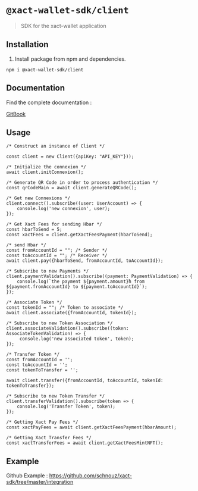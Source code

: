 # `@xact-wallet-sdk/client`

> SDK for the xact-wallet application

## Installation

1. Install package from npm and dependencies.

`npm i @xact-wallet-sdk/client`

## Documentation

Find the complete documentation :
  
[GitBook](https://xact.gitbook.io/xact/)

## Usage

```
/* Construct an instance of Client */

const client = new Client({apiKey: "API_KEY"}));

/* Initialize the connexion */
await client.initConnexion();

/* Generate QR Code in order to process authentication */
const qrCodeMain = await client.generateQRCode();

/* Get new Connexions */
client.connect().subscribe((user: UserAccount) => {
    console.log('new connexion', user);
});

/* Get Xact Fees for sending Hbar */
const hbarToSend = 5;
const xactFees = client.getXactFeesPayment(hbarToSend);

/* send Hbar */
const fromAccountId = ""; /* Sender */
const toAccountId = ""; /* Receiver */
await client.pay({hbarToSend, fromAccountId, toAccountId});

/* Subscribe to new Payments */
client.paymentValidation().subscribe((payment: PaymentValidation) => {
    console.log(`the payment ${payment.amount}ħ from ${payment.fromAccountId} to ${payment.toAccountId}`);
});

/* Associate Token */
const tokenId = ""; /* Token to associate */
await client.associate({fromAccountId, tokenId});

/* Subscribe to new Token Association */
client.associateValidation().subscribe((token: AssociateTokenValidation) => {
     console.log('new associated token', token);
});

/* Transfer Token */
const fromAccountId = '';
const toAccountId = '';
const tokenToTransfer = '';

await client.transfer({fromAccountId, toAccountId, tokenId: tokenToTransfer});

/* Subscribe to new Token Transfer */
client.transferValidation().subscribe(token => {
    console.log('Transfer Token', token);
});

/* Getting Xact Pay Fees */
const xactPayFees = await client.getXactFeesPayment(hbarAmount);

/* Getting Xact Transfer Fees */
const xactTransferFees = await client.getXactFeesMintNFT();

```

## Example

Github Example : <https://github.com/schnouz/xact-sdk/tree/master/integration>

